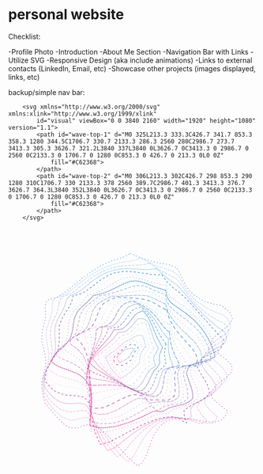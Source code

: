 # personal website

Checklist:

-Profile Photo
-Introduction
-About Me Section
-Navigation Bar with Links
-Utilize SVG
-Responsive Design (aka include animations)
-Links to external contacts (LinkedIn, Email, etc)
-Showcase other projects (images displayed, links, etc)


backup/simple nav bar:

        <svg xmlns="http://www.w3.org/2000/svg" xmlns:xlink="http://www.w3.org/1999/xlink" 
            id="visual" viewBox="0 0 3840 2160" width="1920" height="1080" version="1.1">
            <path id="wave-top-1" d="M0 325L213.3 333.3C426.7 341.7 853.3 358.3 1280 344.5C1706.7 330.7 2133.3 286.3 2560 280C2986.7 273.7 3413.3 305.3 3626.7 321.2L3840 337L3840 0L3626.7 0C3413.3 0 2986.7 0 2560 0C2133.3 0 1706.7 0 1280 0C853.3 0 426.7 0 213.3 0L0 0Z" 
                fill="#C62368">
            </path>
            <path id="wave-top-2" d="M0 306L213.3 302C426.7 298 853.3 290 1280 310C1706.7 330 2133.3 378 2560 389.7C2986.7 401.3 3413.3 376.7 3626.7 364.3L3840 352L3840 0L3626.7 0C3413.3 0 2986.7 0 2560 0C2133.3 0 1706.7 0 1280 0C853.3 0 426.7 0 213.3 0L0 0Z" 
                fill="#C62368">
            </path>
        </svg>



<svg xmlns="http://www.w3.org/2000/svg" version="1.1" xmlns:xlink="http://www.w3.org/1999/xlink" xmlns:svgjs="http://svgjs.dev/svgjs" viewBox="0 0 800 800" opacity="1"><defs><linearGradient x1="50%" y1="0%" x2="50%" y2="100%" id="ccchaos-grad"><stop stop-color="hsl(206, 75%, 49%)" stop-opacity="1" offset="0%"></stop><stop stop-color="hsl(331, 90%, 56%)" stop-opacity="1" offset="100%"></stop></linearGradient></defs><g stroke-width="2" stroke="url(#ccchaos-grad)" fill="none" stroke-linecap="round"><path d="M392.93 81Q405.9 87.36 419.18 93.07 432.57 98.05 445.9 102.31 458.95 105.87 471.53 108.81 483.47 111.22 494.6 113.26 504.8 115.08 513.98 116.88 528.61 121.39 540.22 127.43 548.01 137.21 554.63 149.55 557.85 157.13 561.42 165.37 565.58 174.1 570.56 183.14 576.55 192.28 583.73 201.3 592.18 209.97 601.99 218.09 613.13 225.48 625.56 232.01 639.15 237.57 653.74 242.12 669.09 245.68 684.96 248.32 698.86 258.91 710.6 269.51 718.2 280.11 720.39 290.7 716.81 301.3 708.05 311.9 695.58 322.49 681.5 333.09 668.18 343.69 657.85 354.29 652.25 364.88 652.32 375.48 658.05 386.08 668.47 396.67 681.84 407.27 695.9 417.87 708.3 428.46 716.96 439.06 720.41 449.66 718.08 460.26 710.36 470.85 698.55 481.45 684.62 492.05 670.93 502.65 659.77 513.24 653.02 523.84 651.8 534.44 656.33 545.03 665.85 555.63 678.75 566.23 692.87 576.83 705.83 587.42 701.92 597.22 696.84 605.57 690.44 612.29 682.66 617.28 673.48 620.51 662.95 622.08 651.17 622.16 638.29 621.02 624.52 619 610.08 616.47 595.23 613.87 580.24 611.63 565.36 610.15 550.84 609.82 536.92 610.95 523.78 613.78 511.59 618.47 500.45 625.06 490.43 633.49 481.53 643.6 473.71 655.13 466.9 667.76 460.97 681.06 455.75 694.61 451.07 707.94 446.72 720.58 442.49 732.13 438.18 742.21 428.23 755.89 416.49 763.58 404.42 753.41 391.92 741.75 379.15 728.95 366.3 715.45 353.54 701.73 341.03 688.24 328.92 675.44 317.33 663.75 306.34 653.51 296.03 644.99 286.41 638.35 277.48 633.65 261.77 630.53 247.53 631.84 234.65 636.99 221.85 641.94 208.07 642.54 193.21 638.67 185.05 633.71 176.43 626.97 167.39 618.56 157.97 608.67 148.23 597.58 138.23 585.63 128.05 573.21 117.77 560.71 115.3 550.45 112.62 540.18 110.16 529.92 108.35 519.65 107.48 509.38 107.72 499.12 109 488.85 111.13 478.59 113.73 468.32 116.38 458.05 118.63 447.79 120.1 437.52 120.55 427.26 119.89 416.99 118.24 406.73 115.88 396.46 113.2 386.19 110.66 375.93 108.67 365.66 107.58 355.4 107.57 345.13 108.64 334.87 110.6 324.6 113.14 314.33 115.82 304.07 118.19 293.8 119.86 283.54 120.54 273.27 120.13 263.01 118.68 252.74 118.87 236.96 128.69 230.49 143.55 226.76 158.86 220.76 166.99 216.16 175.51 210.6 184.48 204.11 193.92 196.8 203.85 188.8 214.26 180.28 225.11 171.43 236.33 162.47 247.85 153.61 259.56 145.05 271.33 136.97 283.04 129.52 294.55 122.8 305.73 116.9 316.45 111.81 326.6 107.53 336.1 103.99 344.89 101.06 359.88 96.58 372.81 92.53 388.07 84.24 392.93 81" stroke-dasharray="2 8" transform="rotate(0, 400, 400)" opacity="0.69"></path><path d="M403.19 94.12Q415.86 100.29 428.4 105.83 440.64 110.68 452.41 114.84 463.58 118.32 474 121.18 491.76 125.35 506.71 128.78 523.19 137 532.35 145.76 539.38 157.42 547.82 171.39 553.35 179.52 559.87 188.08 567.52 196.91 576.34 205.8 586.38 214.56 597.6 222.97 609.92 230.87 623.23 238.08 637.37 244.47 652.12 249.96 667.26 254.49 682.53 258.07 694.72 268.32 703.85 278.57 708.49 288.83 707.92 299.08 702.23 309.33 692.31 319.58 679.7 329.84 666.35 340.09 654.35 350.34 645.55 360.59 641.34 370.85 642.36 381.1 648.45 391.35 658.68 401.61 671.43 411.86 684.75 422.11 696.54 432.36 704.99 442.62 708.77 452.87 707.3 463.12 700.8 473.38 690.3 483.63 677.41 493.88 664.15 504.13 652.57 514.39 644.48 524.64 641.14 534.89 643.06 545.15 649.95 555.4 660.73 565.65 673.73 575.9 686.93 586.16 680 599.2 670.08 607.55 663.08 609.02 654.82 609.15 645.32 608.16 634.66 606.36 622.94 604.06 610.32 601.66 596.98 599.51 583.13 597.99 568.99 597.44 554.78 598.15 540.74 600.36 527.07 604.22 513.96 609.8 501.57 617.1 490.04 626.02 479.45 636.36 469.85 647.87 461.25 660.22 453.61 673.04 446.87 685.94 440.93 698.51 435.64 710.36 430.86 721.11 426.42 730.48 417.73 743.21 408.49 750.45 395.96 740.77 383.4 729.7 370.99 717.57 358.87 704.76 347.17 691.67 335.99 678.72 325.43 666.31 315.52 654.82 306.3 644.55 297.75 635.79 282.77 624.23 269.28 617.87 257.23 618.77 245.35 622.47 232.68 627.2 219.01 630.32 203.24 627.73 186.16 620.53 176.93 614.1 167.39 606.14 157.59 596.82 147.63 586.38 137.57 575.1 127.49 563.33 124.73 553.35 122.01 543.37 119.75 533.39 118.31 523.41 117.91 513.43 118.61 503.45 120.3 493.48 122.73 483.5 125.5 473.52 128.2 463.54 130.39 453.56 131.75 443.58 132.06 433.61 131.27 423.63 129.5 413.65 127.04 403.67 124.25 393.69 121.58 383.71 119.44 373.74 118.17 363.76 117.95 353.78 118.84 343.8 120.67 333.82 123.19 323.85 125.98 313.87 128.62 303.89 130.69 293.91 131.88 283.93 132 273.96 131.03 263.98 131.45 248.57 140.82 241.84 154.66 236.84 168.65 229.34 175.94 224 183.52 217.79 191.47 210.78 199.85 203.09 208.69 194.88 218.03 186.32 227.84 177.61 238.13 168.94 248.83 160.49 259.89 152.43 271.2 144.93 282.68 138.09 294.21 131.99 305.65 126.67 316.89 122.14 327.79 118.35 338.24 115.23 348.14 112.66 365.61 108.68 380.94 105 398.03 97.19 403.19 94.12" stroke-dasharray="2 5" transform="rotate(4.04, 400, 400)" opacity="0.43"></path><path d="M412.64 107.25Q424.02 113.22 434.93 118.59 445.25 123.31 454.87 127.36 471.35 133.31 485.33 137.73 501.36 143.32 510.56 148.31 517.63 155.46 525.89 164.83 531.14 170.88 537.25 177.65 544.33 185.07 552.45 193.03 561.64 201.39 571.9 209.98 583.18 218.61 595.39 227.12 608.41 235.32 622.09 243.03 636.24 250.1 650.65 256.43 665.09 261.9 679.35 266.48 689.26 276.36 695.56 286.24 697.32 296.12 694.31 305.99 686.94 315.87 676.28 325.75 663.86 335.62 651.46 345.5 640.86 355.38 633.58 365.26 630.66 375.13 632.52 385.01 638.9 394.89 648.88 404.76 661.02 414.64 673.6 424.52 684.8 434.4 693.01 444.27 697.06 454.15 696.37 464.03 691.03 473.9 681.81 483.78 670.04 493.66 657.4 503.53 645.71 513.41 636.64 523.29 631.49 533.17 631.01 543.04 635.26 552.92 643.63 562.8 654.92 572.67 667.51 582.55 656.23 593.76 643.86 595.19 636.54 593.54 628.09 591.45 618.57 589.23 608.05 587.23 596.62 585.76 584.44 585.11 571.67 585.57 558.49 587.34 545.09 590.57 531.66 595.37 518.4 601.73 505.48 609.61 493.06 618.87 481.28 629.31 470.26 640.68 460.06 652.68 450.73 664.96 442.29 677.18 434.71 688.98 427.95 700.03 421.91 710.02 416.49 718.69 407.11 730.51 398.34 737.33 386.36 728.12 374.72 717.63 363.53 706.17 352.89 694.03 342.86 681.59 333.49 669.19 324.78 657.21 316.72 645.96 309.29 635.75 302.42 626.82 290.18 614.27 278.79 606.48 267.75 605.79 256.27 608.17 243.27 612.7 229.04 616.57 212.62 616.35 195.02 612.33 185.65 607.8 176.04 601.8 166.28 594.39 156.44 585.72 146.59 575.98 136.8 565.42 133.92 555.75 131.34 546.07 129.42 536.39 128.45 526.71 128.56 517.04 129.74 507.36 131.81 497.68 134.49 488 137.38 478.33 140.07 468.65 142.18 458.97 143.4 449.29 143.55 439.61 142.63 429.94 140.75 420.26 138.19 410.58 135.32 400.9 132.54 391.23 130.26 381.55 128.8 371.87 128.37 362.19 129.04 352.51 130.71 342.84 133.13 333.16 135.96 323.48 138.8 313.8 141.24 304.12 142.93 294.45 143.62 284.77 143.21 275.09 144.15 259.92 153.31 252.52 166.38 246 179.3 236.94 185.86 230.93 192.61 224.16 199.62 216.75 206.96 208.83 214.7 200.55 222.89 192.1 231.55 183.65 240.69 175.36 250.32 167.41 260.39 159.93 270.87 153.04 281.68 146.83 292.75 141.35 303.97 136.63 315.23 132.63 326.41 129.31 337.4 126.59 348.08 124.35 358.34 122.47 368.08 120.8 385.34 117.38 400.53 113.29 409.77 108.89 412.64 107.25" stroke-dasharray="7 5" transform="rotate(8.08, 400, 400)" opacity="0.33"></path><path d="M418.89 120.38Q428.3 126.15 437.07 131.35 452.09 139.57 464.92 145.97 486.48 154.58 496.33 159.16 505.09 165.1 515.74 173.05 522.46 178.29 530.09 184.26 538.66 190.91 548.19 198.16 558.64 205.9 569.94 214.01 582.01 222.33 594.72 230.71 607.91 238.98 621.43 246.98 635.09 254.54 648.69 261.53 662.04 267.83 674.95 273.36 682.22 282.83 685.64 292.3 684.75 301.77 679.67 311.24 671.08 320.71 660.1 330.18 648.18 339.65 636.9 349.12 627.74 358.59 621.91 368.06 620.18 377.53 622.78 387 629.36 396.47 639.06 405.94 650.59 415.41 662.44 424.88 673.05 434.35 681.01 443.82 685.28 453.29 685.29 462.76 681.04 472.23 673.09 481.7 662.5 491.17 650.65 500.64 639.11 510.11 629.4 519.58 622.8 529.05 620.19 538.52 621.9 547.99 627.71 557.46 621.33 577.09 602.75 573.41 593.43 572.78 583.25 573.11 572.29 574.59 560.69 577.38 548.57 581.57 536.11 587.19 523.46 594.2 510.78 602.51 498.24 611.98 485.98 622.4 474.16 633.53 462.88 645.09 452.24 656.78 442.32 668.3 433.15 679.33 424.77 689.59 417.15 698.83 410.27 706.84 398.7 717.79 388.6 724.19 378.06 715.45 368.09 705.54 358.73 694.71 350.01 683.25 341.93 671.45 334.49 659.63 327.62 648.1 321.29 637.15 315.4 627.06 309.87 618.06 299.53 604.7 289.36 595.63 278.51 593.33 266.76 594.26 253.04 598.2 238.01 602.27 229.75 603.67 221.11 604.29 212.16 603.93 202.93 602.41 193.5 599.61 183.95 595.47 174.33 589.99 164.72 583.22 155.18 575.27 145.77 566.3 142.97 556.95 140.7 547.59 139.25 538.23 138.83 528.88 139.48 519.52 141.12 510.16 143.53 500.81 146.4 491.45 149.35 482.09 151.98 472.74 153.96 463.38 155.02 454.03 155.01 444.67 153.95 435.31 151.97 425.96 149.34 416.6 146.39 407.24 143.52 397.89 141.11 388.53 139.47 379.17 138.82 369.82 139.26 360.46 140.71 351.1 142.98 341.75 145.79 332.39 148.75 323.03 151.48 313.68 153.62 304.32 154.88 294.96 155.1 285.61 156.81 270.59 166.01 262.24 178.56 254.09 190.7 243.54 196.69 236.97 202.75 229.79 208.95 222.12 215.38 214.12 222.09 205.93 229.16 197.72 236.63 189.64 244.55 181.84 252.94 174.45 261.81 167.59 271.15 161.35 280.94 155.79 291.11 150.93 301.62 146.78 312.38 143.29 323.3 140.42 334.29 138.07 345.22 136.14 355.99 134.51 366.5 133.04 376.63 131.59 386.29 130.03 411.23 123.12 418.89 120.38" stroke-dasharray="0 4" transform="rotate(12.12, 400, 400)" opacity="0.94"></path><path d="M420.37 133.51Q434.16 144.1 445.42 152.39 461.64 161.69 475.96 167.33 484.5 170.27 495.34 174.81 509.15 181.69 526.29 191.28 546.66 203.57 569.78 218.07 594.77 233.94 620.49 250.09 645.64 265.33 668.93 278.6 674.08 296.67 664.2 314.74 643.91 332.81 622.73 350.88 610.57 368.96 613.14 387.03 629.22 405.1 651.29 423.17 669.01 441.24 674.07 459.31 664.1 477.39 643.78 495.46 622.62 513.53 610.54 531.6 613.19 549.67 629.34 567.74 619.95 567.9 606.1 562.19 594.25 560.43 578.91 562.07 560.29 568.31 538.99 579.65 515.88 595.77 492.02 615.6 468.52 637.45 446.35 659.29 426.3 679.05 408.82 694.94 394.05 705.75 381.75 711.07 365.26 693.43 351.2 672.43 339.26 650.04 328.91 628.4 319.43 609.49 310.07 594.86 300.1 585.33 288.94 580.92 276.22 580.87 261.77 583.73 245.69 587.67 228.26 590.67 209.93 590.96 191.2 587.17 172.61 578.63 154.57 565.41 150.22 547.39 149.51 529.37 152.77 511.35 158.47 493.33 163.94 475.31 166.63 457.29 165.26 439.26 160.49 421.24 154.54 403.22 150.21 385.2 149.52 367.18 152.79 349.16 158.5 331.14 163.97 313.12 166.63 295.09 165.24 277.07 178.73 270.74 191.13 261.36 202.69 249.15 213.84 234.73 225.08 219.06 236.99 203.26 250.09 188.43 264.8 175.47 281.34 164.98 299.71 157.13 319.63 151.68 340.61 148.03 361.96 145.32 382.88 142.58 402.58 138.89 420.37 133.51 420.37 133.51 420.37 133.51" stroke-dasharray="5 8" transform="rotate(16.16, 400, 400)" opacity="0.90"></path><path d="M416.7 146.63Q426.74 156.84 435.05 164.89 449.34 174 465.2 179.26 476.09 181.62 489.63 185.22 506.1 190.79 525.39 198.81 547.12 209.41 570.55 222.35 594.73 237.04 618.59 252.61 641.02 268.03 661.04 282.26 660.98 299.42 648.07 316.58 627.84 333.74 608.97 350.9 599.53 368.06 603.58 385.21 619.37 402.37 640.14 419.53 656.99 436.69 662.71 453.85 654.84 471.01 636.76 488.17 616.2 505.33 601.99 522.49 600.56 549.55 591.38 548.48 582.73 548.43 571.2 552.06 556.61 560.11 539.14 572.7 519.25 589.33 497.68 608.85 475.31 629.73 453.05 650.16 431.76 668.41 412.13 682.99 394.65 692.94 379.51 697.94 367.08 681.3 356.53 661.57 347.28 640.41 338.68 619.67 330.01 601.1 320.65 586.11 310.07 575.57 297.94 569.71 284.13 568.09 268.73 569.69 251.98 573.03 234.29 576.42 216.12 578.21 197.97 576.98 180.26 571.81 163.34 562.31 160.03 545.03 160.55 527.76 164.68 510.49 170.66 493.21 175.92 475.94 178.21 458.67 176.55 441.39 171.64 424.12 165.6 406.84 161.01 389.57 159.83 372.3 162.58 355.02 168.07 337.75 173.95 320.47 177.71 303.2 177.72 285.92 191.25 277.85 203.64 267 215 253.84 225.61 239.11 235.89 223.77 246.34 208.83 257.47 195.21 269.77 183.61 283.63 174.42 299.26 167.68 316.68 163.07 335.67 160 355.81 157.65 376.5 155.16 397.05 151.7 416.7 146.63 416.7 146.63 416.7 146.63" stroke-dasharray="5 4" transform="rotate(20.200000000000003, 400, 400)" opacity="0.08"></path><path d="M408.82 159.76Q416.43 169.57 423.36 177.38 430.3 183.13 437.96 187.02 447.04 189.53 458.12 191.33 471.59 193.22 487.61 196 506.08 200.38 526.63 206.89 548.65 215.8 571.34 227.04 593.81 240.27 615.13 254.83 634.46 269.89 651.13 284.53 646.47 300.75 631.49 316.97 612.02 333.18 595.67 349.4 588.8 365.62 594.09 381.84 609.49 398.05 628.98 414.27 644.97 430.49 651.22 446.7 645.29 462.92 629.5 479.14 610 495.35 594.4 511.57 584.47 535.88 575.04 535.72 568.71 537.56 560.31 543.09 549.39 552.71 535.81 566.27 519.67 583.1 501.35 602.12 481.4 621.89 460.54 640.89 439.54 657.65 419.12 670.99 399.93 680.12 382.44 684.82 373.3 669.16 365.15 650.66 357.34 630.74 349.26 610.97 340.34 592.85 330.16 577.68 318.44 566.33 305.1 559.16 290.22 556.02 274.05 556.19 256.96 558.59 239.37 561.83 221.73 564.46 204.46 565.14 187.9 562.79 172.26 556.76 170.21 540.29 171.97 523.82 176.86 507.34 182.96 490.87 187.9 474.4 189.76 457.93 187.8 441.46 182.8 424.99 176.7 408.51 171.88 392.04 170.22 375.57 172.37 359.1 177.49 342.62 183.58 326.15 188.27 309.68 189.73 293.21 203.38 283.51 215.9 271.5 227.31 257.76 237.76 243.11 247.51 228.41 256.98 214.55 266.61 202.26 276.89 192.05 288.27 184.14 301.11 178.45 315.64 174.62 331.9 172.06 349.75 170.03 368.87 167.76 388.76 164.52 408.82 159.76 408.82 159.76 408.82 159.76" stroke-dasharray="3 7" transform="rotate(24.24, 400, 400)" opacity="0.36"></path><path d="M398.7 172.88Q405.51 182.3 412.66 189.86 420.72 195.5 430.23 199.37 441.62 201.85 455.15 203.51 470.89 205.03 488.7 207.12 508.24 210.46 528.97 215.58 550.22 222.83 571.26 232.32 591.3 243.86 609.66 257.06 625.75 271.27 639.2 285.73 630.79 300.99 614.68 316.26 596.57 331.52 582.84 346.78 578.35 362.04 584.68 377.3 599.59 392.56 617.83 407.82 632.94 423.08 639.6 438.34 635.46 453.6 621.97 468.86 603.9 484.12 587.63 499.38 576 521.04 567.21 524.88 557.68 525.64 546.78 535.15 538.85 546.06 528.77 560.27 516.38 577.05 501.74 595.35 485.08 613.92 466.85 631.47 447.59 646.79 427.92 658.93 408.47 667.28 389.8 671.69 382.62 656.99 375.46 639.71 367.78 621.03 359.12 602.26 349.13 584.72 337.64 569.55 324.59 557.59 310.1 549.3 294.41 544.7 277.86 543.39 260.84 544.58 243.77 547.22 227.03 550.08 210.94 551.97 195.73 551.79 181.51 548.74 180.87 533.12 183.81 517.5 189.27 501.88 195.34 486.26 199.88 470.64 201.27 455.01 199.03 439.39 193.95 423.77 187.83 408.15 182.81 392.53 180.69 376.91 182.2 361.29 186.81 345.67 192.9 330.04 198.31 314.42 201.13 298.8 214.91 287.77 227.66 274.98 239.3 261.1 249.87 246.88 259.51 233.13 268.49 220.54 277.18 209.66 285.98 200.84 295.35 194.15 305.69 189.44 317.36 186.31 330.59 184.21 345.49 182.46 361.98 180.38 379.84 177.35 398.7 172.88 398.7 172.88 398.7 172.88" stroke-dasharray="4 3" transform="rotate(28.28, 400, 400)" opacity="0.94"></path><path d="M388.91 186.01Q396.42 195.02 405 202.33 415.04 207.85 426.82 211.7 440.49 214.19 456.04 215.78 473.28 217.03 491.9 218.57 511.42 221.01 531.27 224.89 550.84 230.58 569.5 238.31 586.68 248.07 601.91 259.62 614.86 272.55 625.38 286.27 614.21 300.58 597.88 314.88 581.58 329.19 570.51 343.49 568.17 357.8 575.31 372.1 589.67 386.4 606.67 400.71 620.91 415.01 627.87 429.32 625.33 443.62 614.1 457.93 597.75 472.23 581.48 486.54 570.46 500.85 568.19 515.15 552.32 512.05 540.95 513.86 536.4 519.42 531.49 528.2 525.62 540.09 518.31 554.63 509.22 571.09 498.16 588.5 485.11 605.8 470.23 621.9 453.81 635.83 436.26 646.83 418.07 654.44 399.74 658.57 392.99 644.8 385.48 628.71 376.85 611.26 366.85 593.55 355.39 576.69 342.47 561.69 328.24 549.32 312.94 540.11 296.89 534.2 280.46 531.41 264 531.24 247.88 532.9 232.37 535.46 217.7 537.87 203.99 539.15 191.26 538.42 192.08 523.69 196.04 508.96 201.9 494.23 207.78 479.5 211.82 464.77 212.73 450.04 210.23 435.31 205.1 420.58 198.99 405.85 193.83 391.12 191.26 376.38 192.1 361.65 196.08 346.92 201.94 332.19 207.82 317.46 211.84 302.73 225.69 290.77 238.67 277.66 250.64 264.05 261.53 250.64 271.38 238.06 280.34 226.87 288.64 217.45 296.6 209.99 304.58 204.46 313 200.65 322.22 198.15 332.59 196.44 344.37 194.93 357.69 193.03 380.75 188.1 388.91 186.01" stroke-dasharray="7 7" transform="rotate(32.32, 400, 400)" opacity="0.55"></path><path d="M381.92 199.14Q391.13 207.74 401.76 214.78 413.97 220.18 427.8 224.03 443.17 226.55 459.88 228.11 477.6 229.19 495.93 230.32 514.38 232.03 532.45 234.82 549.64 239.11 565.49 245.16 579.62 253.09 591.79 262.83 601.88 274.14 609.92 286.63 597.02 299.99 581.27 313.36 567.15 326.72 558.67 340.09 558.25 353.45 566 366.82 579.72 380.18 595.51 393.55 608.88 406.91 616.02 420.28 614.91 433.64 605.86 447.01 591.44 460.37 575.76 473.74 563.27 487.1 557.53 500.47 538.7 499.77 524.96 504.98 520.05 512.16 515.47 522.15 510.69 534.68 505.21 549.25 498.61 565.15 490.58 581.54 480.91 597.5 469.52 612.16 456.49 624.74 441.99 634.66 426.29 641.58 409.75 645.43 402.12 632.59 393.27 617.65 383.06 601.42 371.46 584.8 358.54 568.72 344.47 554.04 329.51 541.48 313.94 531.56 298.1 524.51 282.32 520.33 266.9 518.73 252.1 519.18 238.1 520.98 225.02 523.31 208.38 518.84 208.67 498.55 214.69 484.74 220.24 470.93 223.71 457.11 224.14 443.3 221.4 429.48 216.26 415.67 210.19 401.86 204.92 388.05 201.94 374.23 202.1 360.42 205.36 346.61 210.79 332.79 216.84 318.98 221.8 305.17 235.61 292.77 248.75 279.82 261.04 266.89 272.35 254.58 282.63 243.37 291.92 233.67 300.32 225.7 308.03 219.54 322.68 212.6 338.08 208.75 347.08 207.45 357.28 205.7 375.39 201.09 381.92 199.14" stroke-dasharray="1 10" transform="rotate(36.36, 400, 400)" opacity="0.47"></path><path d="M379.5 212.27Q390.73 220.45 403.33 227.21 417.26 232.49 432.39 236.32 448.5 238.89 465.29 240.48 482.38 241.48 499.4 242.32 515.92 243.46 531.56 245.36 545.96 248.41 558.85 252.92 570.03 259.08 579.43 266.95 587.09 276.43 593.15 287.3 579.57 299.75 565.08 312.2 553.34 324.66 547.33 337.11 548.56 349.56 556.72 362.01 569.75 374.47 584.36 386.92 596.85 399.37 604.08 411.82 604.21 424.28 597.21 436.73 584.85 449.18 570.26 461.64 557.11 474.09 548.74 486.54 536.6 486.33 526.31 487.83 517.76 491.48 510.72 497.53 504.88 506.05 499.86 516.9 495.25 529.74 490.61 544.05 485.53 559.19 479.65 574.43 472.68 589.02 464.39 602.27 454.68 613.56 443.53 622.47 431.01 628.73 417.29 632.31 407.99 620.36 397.39 606.56 385.52 591.53 372.52 576.03 358.58 560.81 343.94 546.6 328.88 534.04 313.7 523.63 298.67 515.65 284.06 510.22 270.07 507.21 256.88 506.31 244.56 507.03 233.14 508.77 219.42 505.24 221.63 486.76 227.61 473.88 232.68 460.99 235.55 448.11 235.49 435.23 232.53 422.34 227.41 409.46 221.43 396.58 216.09 383.7 212.74 370.82 212.24 357.93 214.7 345.05 219.51 332.17 225.45 319.29 231.02 306.41 244.63 294.1 257.79 281.76 270.3 269.87 282.01 258.89 292.8 249.19 302.61 241 311.46 234.44 319.45 229.5 333.35 224.11 346.59 221.13 370.57 215.11 379.5 212.27" stroke-dasharray="10 4" transform="rotate(40.400000000000006, 400, 400)" opacity="0.53"></path><path d="M382.25 225.39Q395.13 233.14 409.02 239.62 423.77 244.76 439.15 248.58 454.88 251.21 470.66 252.87 486.16 253.86 501.07 254.53 515.08 255.27 527.94 256.47 539.46 258.49 549.51 261.65 558.05 266.18 565.12 272.21 570.87 279.77 575.51 288.78 562.17 300.35 549.46 311.93 540.21 323.5 536.48 335.08 539.09 346.65 547.47 358.23 559.76 369.8 573.2 381.38 584.83 392.96 592.03 404.53 593.22 416.11 588.12 427.68 577.88 439.26 564.76 450.84 551.7 462.41 541.6 473.99 528.56 475.4 517.08 478.66 507.17 483.97 498.75 491.43 491.67 500.96 485.69 512.31 480.51 525.13 475.82 538.92 471.28 553.12 466.56 567.12 461.34 580.33 455.35 592.2 448.38 602.28 440.28 610.22 430.97 615.86 420.46 619.18 409.36 608.12 397.19 595.41 384.11 581.57 370.32 567.2 356.07 552.9 341.6 539.3 327.17 526.94 313 516.26 299.32 507.59 286.29 501.09 274.03 496.78 262.61 494.5 252.04 493.95 242.27 494.71 231.2 491.2 234.88 474.18 240.61 462.23 245.08 450.27 247.3 438.32 246.78 426.37 243.64 414.42 238.57 402.46 232.7 390.51 227.34 378.56 223.68 366.61 222.54 354.66 224.17 342.7 228.21 330.75 233.75 318.8 239.57 306.85 252.78 295.14 265.75 283.81 278.31 273.26 290.28 263.78 301.52 255.63 311.91 248.93 321.39 243.71 329.97 239.87 344.35 235.84 357.02 233.58 375.65 228.03 382.25 225.39" stroke-dasharray="9 10" transform="rotate(44.44, 400, 400)" opacity="0.88"></path><path d="M389.49 238.51Q403.11 245.83 417.25 252.01 431.69 257 446.19 260.79 460.52 263.49 474.4 265.24 487.61 266.29 499.94 266.9 511.2 267.38 521.27 268.08 537.05 271.86 549.3 278.76 553.69 284.44 557.44 291.49 545.15 302.23 534.58 312.96 527.79 323.7 526.09 334.44 529.81 345.18 538.24 355.91 549.73 366.65 562.05 377.39 572.8 388.13 579.9 398.86 581.96 409.6 578.58 420.34 570.43 431.08 559.07 441.81 546.73 452.55 535.81 463.29 522.31 466.42 510.02 471.33 499.04 478.07 489.37 486.6 480.99 496.75 473.78 508.25 467.58 520.73 462.19 533.77 457.36 546.89 452.84 559.59 448.35 571.43 443.65 581.97 432.27 596.94 418.46 606.06 406.05 595.86 393 584.21 379.5 571.54 365.78 558.3 352.05 545 338.52 532.11 325.37 520.12 312.76 509.4 300.83 500.27 289.64 492.95 279.24 487.5 269.62 483.91 247.7 477.31 248.34 461.48 253.61 450.44 257.39 439.4 258.96 428.37 258 417.33 254.71 406.3 249.72 395.26 244.01 384.22 238.68 373.19 234.77 362.15 233.04 351.12 233.83 340.08 236.98 329.05 241.88 318.01 247.58 306.98 260.17 296.31 272.73 286.33 285.09 277.29 297.09 269.41 308.59 262.8 319.44 257.52 329.54 253.51 338.83 250.65 354.49 247.76 367.9 246.08 384.18 240.96 389.49 238.51" stroke-dasharray="11 7" transform="rotate(48.48, 400, 400)" opacity="0.12"></path><path d="M399.38 251.64Q412.61 258.51 425.85 264.38 438.93 269.19 451.63 272.95 463.79 275.7 475.23 277.57 485.82 278.72 495.45 279.36 511.1 280.23 523.72 281.89 530.53 296.46 520.55 315.65 516.08 325.59 516.13 335.53 520.7 345.46 529.01 355.4 539.68 365.34 550.9 375.28 560.79 385.22 567.69 395.15 570.44 405.09 568.58 415.03 562.43 424.97 553 434.91 541.9 444.85 530.98 454.78 517.5 459.52 504.86 465.82 493.21 473.64 482.61 482.84 473.11 493.24 464.69 504.54 457.3 516.42 450.84 528.51 445.16 540.44 440.1 551.82 435.47 562.3 431.07 571.57 421.96 584.75 411.8 592.94 399 583.57 386.03 572.97 373.07 561.44 360.29 549.34 347.86 537.06 335.9 525 324.54 513.53 313.84 502.98 303.85 493.65 294.59 485.74 278.4 475.43 263.89 469.7 256.91 464.31 261.91 449.3 266.55 439.16 269.59 429.02 270.5 418.88 269.15 408.73 265.75 398.59 260.88 388.45 255.35 378.31 250.1 368.17 246.01 358.02 243.76 347.88 243.73 337.74 245.93 327.6 249.99 317.46 255.22 307.32 266.98 298.03 278.87 289.6 290.76 282.19 302.51 275.89 313.99 270.76 325.05 266.78 335.58 263.84 345.48 261.83 362.7 259.86 377.64 258.64 394.3 253.9 399.38 251.64" stroke-dasharray="0 11" transform="rotate(52.52, 400, 400)" opacity="0.75"></path><path d="M409.43 264.76Q421.2 271.18 432.63 276.72 443.57 281.35 453.91 285.05 471.96 289.48 487.54 291.86 505.51 293.36 515.4 295.93 515.97 304.71 507.44 320.19 505.08 329.36 506.59 338.53 511.74 347.71 519.79 356.88 529.6 366.05 539.75 375.23 548.78 384.4 555.41 393.57 558.68 402.75 558.12 411.92 553.81 421.09 546.38 430.26 536.88 439.44 526.67 448.61 513.67 454.67 501.18 462 489.33 470.48 478.24 479.95 467.98 490.21 458.61 501 450.14 512.05 442.55 523.05 435.79 533.72 429.76 543.77 424.38 552.93 419.5 561 410.73 572.51 402.16 579.81 390.04 571.27 378.14 561.67 366.57 551.25 355.46 540.29 344.89 529.07 334.91 517.91 325.58 507.1 316.91 496.92 308.87 487.63 301.44 479.41 288.33 467.42 276.34 459.4 270.64 452.57 275.49 438.27 279.38 428.99 281.63 419.72 281.92 410.44 280.21 401.16 276.75 391.88 272.03 382.6 266.73 373.33 261.61 364.05 257.41 354.77 254.72 345.49 253.93 336.21 255.16 326.93 258.24 317.65 262.71 308.37 273.44 300.7 284.43 293.92 295.57 288.12 306.76 283.34 317.88 279.56 328.82 276.72 339.45 274.7 349.69 273.38 359.41 272.57 368.55 272.08 384.51 271.09 398.41 269.25 406.81 266.07 409.43 264.76" stroke-dasharray="11 5" transform="rotate(56.56, 400, 400)" opacity="0.73"></path><path d="M417.09 277.9Q435.77 289.04 452.08 297.07 465.69 302 476.62 304.33 491.88 305.72 505.25 309.76 495.31 326.63 497.41 343.5 510.55 360.37 528.59 377.23 543.07 394.1 547.21 410.97 539.07 427.84 522.46 444.7 498.44 459.61 475.8 477.67 455.37 497.47 437.66 517.3 422.82 535.41 410.65 550.26 400.61 560.81 391.96 566.68 371.37 550.32 352.77 531.13 336.46 510.8 322.4 491.14 310.28 473.84 299.6 460.17 289.67 450.81 279.8 445.77 288.98 428.88 293.48 411.99 291.2 395.09 283.19 378.2 273.21 361.31 265.94 344.41 264.78 327.52 270.27 310.63 289.73 299.49 310.19 291.81 331.04 287.33 351.55 285.27 370.97 284.55 388.64 283.88 410.59 279.95 417.09 277.9" stroke-dasharray="5 3" transform="rotate(60.599999999999994, 400, 400)" opacity="0.55"></path><path d="M420.44 291.02Q434.3 301.33 446.02 309.01 462.91 315.83 476.24 317.73 483.34 326.42 488.54 350.28 501.29 365.71 517.44 381.13 530.68 396.56 535.86 411.99 530.95 427.41 517.87 442.84 496.04 458.34 474.65 475.72 454.44 493.78 436 511.21 419.69 526.75 405.66 539.36 393.8 548.36 383.8 553.55 367.56 538.93 353.34 521.89 341.04 503.65 330.38 485.56 320.95 468.93 312.21 454.84 303.61 444.02 294.6 436.79 302.25 421.5 305.12 406.2 302.09 390.91 294.34 375.61 284.89 360.31 277.43 345.02 274.86 329.72 278.19 314.43 295.13 306.44 313.28 301.29 332.26 298.54 351.55 297.46 370.57 297.12 388.74 296.53 412.97 292.89 420.44 291.02" stroke-dasharray="5 7" transform="rotate(64.64, 400, 400)" opacity="0.81"></path><path d="M418.61 304.15Q428.27 313.58 436.41 320.86 449.24 328.07 461.12 330.46 470.9 337.46 479.95 358.59 492 372.6 506.28 386.6 518.24 400.6 524.09 414.6 521.96 428.6 512.52 442.61 493.4 457.79 474.05 473.82 455.06 489.77 436.94 504.7 420.13 517.76 404.92 528.29 391.46 535.88 379.73 540.43 367.9 527.48 357.62 512.52 348.63 496.4 340.58 480.08 333.05 464.52 325.6 450.59 317.82 438.96 309.36 430.06 315.19 416.31 316.51 402.55 312.9 388.8 305.49 375.04 296.66 361.29 289.2 347.54 285.48 333.78 286.7 320.03 301.01 314.82 316.55 311.74 333.11 310.31 350.41 309.9 368.06 309.78 385.61 309.21 410.61 305.83 418.61 304.15" stroke-dasharray="9 2" transform="rotate(68.68, 400, 400)" opacity="0.66"></path><path d="M412.09 317.27Q424.43 331.71 435.49 340.87 448.03 342.89 463.56 342.9 464.61 355.47 471.57 368.04 482.67 380.61 495.13 393.18 505.77 405.75 511.93 418.33 512.04 430.9 506.08 443.47 489.95 457.52 473.22 471.68 456.28 485.28 439.52 497.71 423.32 508.44 407.99 517.07 393.75 523.37 380.78 527.3 372.63 515.99 365.37 503.04 358.72 489.04 352.36 474.63 345.97 460.48 339.25 447.25 331.93 435.47 323.81 425.58 327.71 413.32 327.64 401.07 323.61 388.81 316.65 376.56 308.51 364.3 301.24 352.05 302.21 332.19 320.52 323.05 334.36 322.54 349.1 322.53 364.52 322.48 380.38 321.89 404.22 318.77 412.09 317.27" stroke-dasharray="3 2" transform="rotate(72.72, 400, 400)" opacity="0.47"></path><path d="M402.51 330.4Q412.54 343.55 422.98 352.56 436.43 355.4 452.83 355.86 456.06 366.97 463.35 378.09 473.3 389.21 483.97 400.33 493.28 411.45 499.43 422.57 501.21 433.69 498.29 444.81 485.23 457.09 471.42 469.02 457.11 480.19 442.55 490.21 428 498.78 413.69 505.69 399.85 510.82 386.68 514.18 381.04 504.44 375.67 493.43 370.35 481.51 364.86 469.1 359.01 456.63 352.61 444.55 345.53 433.28 337.69 423.15 339.71 412.37 338.47 401.58 334.23 390.8 327.8 380.02 320.44 369.24 313.57 358.46 312.04 341.63 325.69 335.11 336.7 335.13 348.58 335.29 361.24 335.21 374.56 334.56 395.45 331.72 402.51 330.4" stroke-dasharray="6 9" transform="rotate(76.76, 400, 400)" opacity="0.28"></path><path d="M392.3 343.52Q401.94 355.26 412.84 363.89 427.01 367.57 443.62 368.92 448.16 378.56 455.25 388.19 463.88 397.82 472.82 407.46 480.78 417.09 486.62 426.72 489.49 436.35 489 445.99 478.88 456.09 468.06 465.63 456.66 474.39 444.8 482.16 432.65 488.78 420.36 494.16 399.82 495.55 387.06 483.69 382.27 473.8 377.08 463.41 371.39 452.81 365.14 442.26 358.27 432.05 350.75 422.41 351.11 413.09 349.01 403.78 344.76 394.47 338.96 385.15 332.45 375.84 326.16 366.52 331.81 350.19 349.77 348.11 359.47 347.93 369.84 347.23 386.55 344.66 392.3 343.52" stroke-dasharray="5 4" transform="rotate(80.80000000000001, 400, 400)" opacity="0.10"></path><path d="M384.02 356.66Q393.93 367.2 405.67 374.82 419.58 379.48 435.76 381.53 447.2 397.75 461.67 413.96 473.54 430.17 478.18 446.37 462.69 461.3 445.19 473.55 426.17 482.49 406.24 487.92 397.87 473.81 388.01 457.5 376.35 440.1 362.8 422.86 359.24 407.19 350.11 391.51 339.97 368.25 353.35 360.92 375.85 358.26 384.02 356.66" stroke-dasharray="5 4" transform="rotate(84.84, 400, 400)" opacity="0.41"></path><path d="M379.79 369.78Q390.03 378.49 401.65 385.31 414.65 390.17 428.99 393.15 439.14 406.22 450.51 419.3 460.24 432.37 465.86 445.43 455.1 455.88 442.92 464.36 429.46 470.68 414.95 474.79 406.52 463.79 396.83 451.28 385.88 437.79 373.71 423.93 369.15 411.25 361.27 398.58 370.09 372.96 379.79 369.78" stroke-dasharray="3 10" transform="rotate(88.88, 400, 400)" opacity="0.30"></path><path d="M380.66 382.91Q390.2 389.65 400.47 395.33 411.42 399.88 422.98 403.31 431.02 413.17 439.35 423.02 446.04 441.07 437.6 454.62 429.12 458.75 419.88 461.67 411.81 453.63 403 444.7 393.51 435.07 383.41 424.98 378.76 415.37 372.42 405.76 375.01 385.56 380.66 382.91" stroke-dasharray="5 11" transform="rotate(92.92, 400, 400)" opacity="0.94"></path><path d="M386.41 396.03Q401.46 404.83 417.36 411.66 428.2 424.83 437.47 438.02 429.28 444.34 419.79 448.54 406.34 437.7 391.92 425.41 384.08 400.77 386.41 396.03" stroke-dasharray="10 4" transform="rotate(96.96, 400, 400)" opacity="0.48"></path></g></svg>